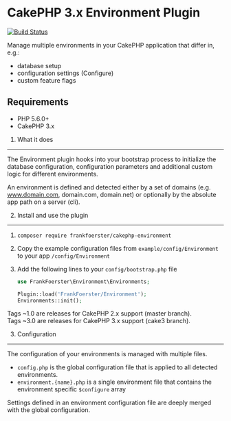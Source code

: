 CakePHP 3.x Environment Plugin
==============================

[![Build Status](https://travis-ci.org/frankfoerster/cakephp-environment.svg?branch=cake3)](https://travis-ci.org/frankfoerster/cakephp-environment)

Manage multiple environments in your CakePHP application that differ in, e.g.:

- database setup
- configuration settings (Configure)
- custom feature flags

Requirements
------------

- PHP 5.6.0+
- CakePHP 3.x

1. What it does
---------------

The Environment plugin hooks into your bootstrap process to initialize the database configuration, configuration parameters and additional custom logic for different environments.

An environment is defined and detected either by a set of domains (e.g. www.domain.com, domain.com, domain.net) or optionally by the absolute app path on a server (cli).

2. Install and use the plugin
-----------------------------

1. `composer require frankfoerster/cakephp-environment`
2. Copy the example configuration files from `example/config/Environment` to your app `/config/Environment`
3. Add the following lines to your `config/bootstrap.php` file
   
   ```php
   use FrankFoerster\Environment\Environments;
   
   Plugin::load('FrankFoerster/Environment');
   Environments::init();
   ```

Tags ~1.0 are releases for CakePHP 2.x support (master branch).  
Tags ~3.0 are releases for CakePHP 3.x support (cake3 branch).

3. Configuration
----------------

The configuration of your environments is managed with multiple files.

- `config.php` is the global configuration file that is applied to all detected environments.
- `environment.{name}.php` is a single environment file that contains the environment specific `$configure` array

Settings defined in an environment configuration file are deeply merged with the global configuration.
